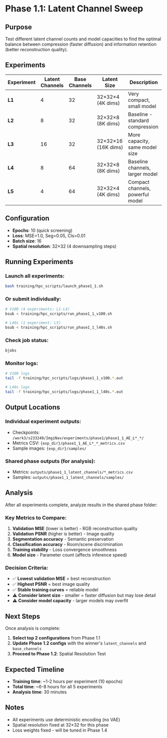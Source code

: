 # Phase 1.1: Latent Channel Sweep

## Purpose
Test different latent channel counts and model capacities to find the optimal balance between compression (faster diffusion) and information retention (better reconstruction quality).

## Experiments

| Experiment | Latent Channels | Base Channels | Latent Size | Description |
|------------|----------------|---------------|-------------|-------------|
| **L1** | 4 | 32 | 32×32×4 (4K dims) | Very compact, small model |
| **L2** | 8 | 32 | 32×32×8 (8K dims) | Baseline - standard compression |
| **L3** | 16 | 32 | 32×32×16 (16K dims) | More capacity, same model size |
| **L4** | 8 | 64 | 32×32×8 (8K dims) | Baseline channels, larger model |
| **L5** | 4 | 64 | 32×32×4 (4K dims) | Compact channels, powerful model |

## Configuration
- **Epochs**: 10 (quick screening)
- **Loss**: MSE=1.0, Seg=0.05, Cls=0.01
- **Batch size**: 16
- **Spatial resolution**: 32×32 (4 downsampling steps)

## Running Experiments

### Launch all experiments:
```bash
bash training/hpc_scripts/launch_phase1_1.sh
```

### Or submit individually:
```bash
# V100 (4 experiments: L1-L4)
bsub < training/hpc_scripts/run_phase1_1_v100.sh

# L40s (1 experiment: L5)
bsub < training/hpc_scripts/run_phase1_1_l40s.sh
```

### Check job status:
```bash
bjobs
```

### Monitor logs:
```bash
# V100 logs
tail -f training/hpc_scripts/logs/phase1_1_v100.*.out

# L40s logs
tail -f training/hpc_scripts/logs/phase1_1_l40s.*.out
```

## Output Locations

### Individual experiment outputs:
- Checkpoints: `/work3/s233249/ImgiNav/experiments/phase1/phase1_1_AE_L*_*/`
- Metrics CSV: `{exp_dir}/phase1_1_AE_L*_*_metrics.csv`
- Sample images: `{exp_dir}/samples/`

### Shared phase outputs (for analysis):
- Metrics: `outputs/phase1_1_latent_channels/*_metrics.csv`
- Samples: `outputs/phase1_1_latent_channels/samples/`

## Analysis

After all experiments complete, analyze results in the shared phase folder:

### Key Metrics to Compare:
1. **Validation MSE** (lower is better) - RGB reconstruction quality
2. **Validation PSNR** (higher is better) - Image quality
3. **Segmentation accuracy** - Semantic preservation
4. **Classification accuracy** - Room/scene discrimination
5. **Training stability** - Loss convergence smoothness
6. **Model size** - Parameter count (affects inference speed)

### Decision Criteria:
- ✅ **Lowest validation MSE** = best reconstruction
- ✅ **Highest PSNR** = best image quality
- ✅ **Stable training curves** = reliable model
- ⚠️ **Consider latent size** - smaller = faster diffusion but may lose detail
- ⚠️ **Consider model capacity** - larger models may overfit

## Next Steps

Once analysis is complete:
1. **Select top 2 configurations** from Phase 1.1
2. **Update Phase 1.2 configs** with the winner's `latent_channels` and `base_channels`
3. **Proceed to Phase 1.2**: Spatial Resolution Test

## Expected Timeline
- **Training time**: ~1-2 hours per experiment (10 epochs)
- **Total time**: ~6-8 hours for all 5 experiments
- **Analysis time**: 30 minutes

## Notes
- All experiments use deterministic encoding (no VAE)
- Spatial resolution fixed at 32×32 for this phase
- Loss weights fixed - will be tuned in Phase 1.4

